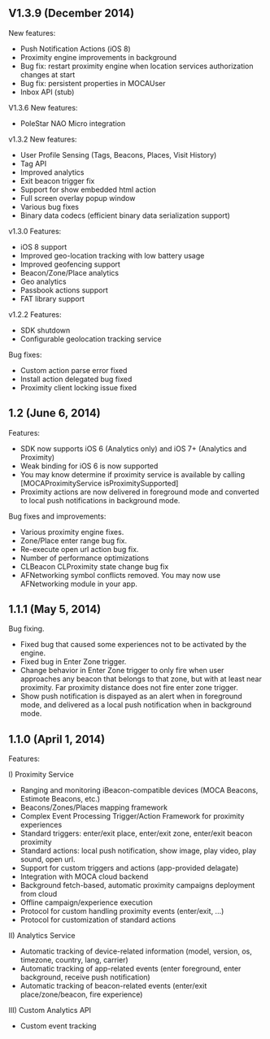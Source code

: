 ## V1.3.9 (December 2014)
New features:
- Push Notification Actions (iOS 8)
- Proximity engine improvements in background
- Bug fix: restart proximity engine when location services authorization changes at start
- Bug fix: persistent properties in MOCAUser
- Inbox API (stub)

V1.3.6
New features:
- PoleStar NAO Micro integration

v1.3.2
New features:
- User Profile Sensing (Tags, Beacons, Places, Visit History)
- Tag API
- Improved analytics
- Exit beacon trigger fix
- Support for show embedded html action
- Full screen overlay popup window
- Various bug fixes
- Binary data codecs (efficient binary data serialization support)

v1.3.0
Features:
- iOS 8 support
- Improved geo-location tracking with low battery usage
- Improved geofencing support
- Beacon/Zone/Place analytics
- Geo analytics
- Passbook actions support
- FAT library support

v1.2.2
Features:
- SDK shutdown
- Configurable geolocation tracking service

Bug fixes:
- Custom action parse error fixed
- Install action delegated bug fixed
- Proximity client locking issue fixed

## 1.2 (June 6, 2014)

Features:
  - SDK now supports iOS 6 (Analytics only) and iOS 7+ (Analytics and Proximity)
  - Weak binding for iOS 6 is now supported
  - You may know determine if proximity service is available by calling [MOCAProximityService isProximitySupported]
  - Proximity actions are now delivered in foreground mode and converted to local push notifications in background mode.

Bug fixes and improvements:
  - Various proximity engine fixes.
  - Zone/Place enter range bug fix.
  - Re-execute open url action bug fix.
  - Number of performance optimizations
  - CLBeacon CLProximity state change bug fix
  - AFNetworking symbol conflicts removed. You may now use AFNetworking module in your app.

## 1.1.1 (May 5, 2014)

Bug fixing.

- Fixed bug that caused some experiences not to be activated by the engine.
- Fixed bug in Enter Zone trigger.
- Change behavior in Enter Zone trigger to only fire when user approaches any beacon that belongs to that zone, but with at least near proximity. Far proximity distance does not fire enter zone trigger.
- Show push notification is dispayed as an alert when in foreground mode, and delivered as a local push notification when in background mode.

## 1.1.0 (April 1, 2014)

Features:

I) Proximity Service	
  - Ranging and monitoring iBeacon-compatible devices (MOCA Beacons, Estimote Beacons, etc.)
  - Beacons/Zones/Places mapping framework
  - Complex Event Processing Trigger/Action Framework for proximity experiences
  - Standard triggers: enter/exit place, enter/exit zone, enter/exit beacon proximity
  - Standard actions: local push notification, show image, play video, play sound, open url.
  - Support for custom triggers and actions (app-provided delagate)
  - Integration with MOCA cloud backend
  - Background fetch-based, automatic proximity campaigns deployment from cloud
  - Offline campaign/experience execution
  - Protocol for custom handling proximity events (enter/exit, ...)
  - Protocol for customization of standard actions

II) Analytics Service
  - Automatic tracking of device-related information (model, version, os, timezone, country, lang, carrier)
  - Automatic tracking of app-related events (enter foreground, enter background, receive push notification)
  - Automatic tracking of beacon-related events (enter/exit place/zone/beacon, fire experience)

III) Custom Analytics API
  - Custom event tracking



